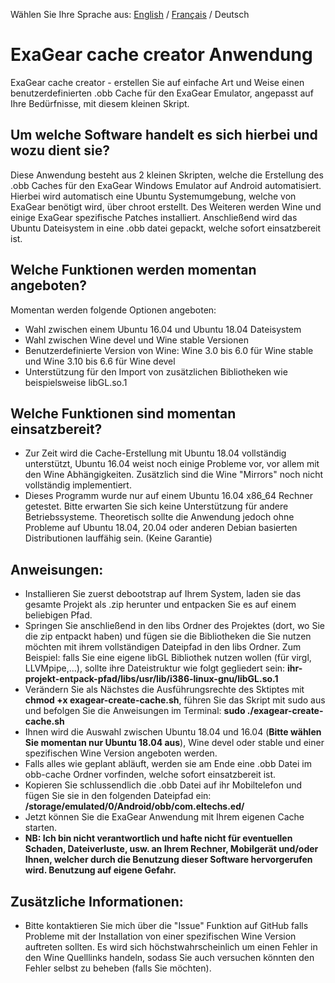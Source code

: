 Wählen Sie Ihre Sprache aus: [English](https://github.com/Grima04/exagear-cache-creator/blob/main/README.md) / [Français](https://github.com/Grima04/exagear-cache-creator/blob/main/README-FR.md) / Deutsch
# ExaGear cache creator Anwendung
ExaGear cache creator - erstellen Sie auf einfache Art und Weise einen benutzerdefinierten .obb Cache für den ExaGear Emulator, angepasst auf Ihre Bedürfnisse, mit diesem kleinen Skript.

## Um welche Software handelt es sich hierbei und wozu dient sie?
Diese Anwendung besteht aus 2 kleinen Skripten, welche die Erstellung des .obb Caches für den ExaGear Windows Emulator auf Android automatisiert. Hierbei wird automatisch eine Ubuntu Systemumgebung, welche von ExaGear benötigt wird, über chroot erstellt. Des Weiteren werden Wine und einige ExaGear spezifische Patches installiert. Anschließend wird das Ubuntu Dateisystem in eine .obb datei gepackt, welche sofort einsatzbereit ist.

## Welche Funktionen werden momentan angeboten?
Momentan werden folgende Optionen angeboten:
* Wahl zwischen einem Ubuntu 16.04 und Ubuntu 18.04 Dateisystem
* Wahl zwischen Wine devel und Wine stable Versionen
* Benutzerdefinierte Version von Wine: Wine 3.0 bis 6.0 für Wine stable und Wine 3.10 bis 6.6 für Wine devel
* Unterstützung für den Import von zusätzlichen Bibliotheken wie beispielsweise libGL.so.1

## Welche Funktionen sind momentan einsatzbereit?
* Zur Zeit wird die Cache-Erstellung mit Ubuntu 18.04 vollständig unterstützt, Ubuntu 16.04 weist noch einige Probleme vor, vor allem mit den Wine Abhängigkeiten. Zusätzlich sind die Wine "Mirrors" noch nicht vollständig implementiert.
* Dieses Programm wurde nur auf einem Ubuntu 16.04 x86_64 Rechner getestet. Bitte erwarten Sie sich keine Unterstützung für andere Betriebssysteme. Theoretisch sollte die Anwendung jedoch ohne Probleme auf Ubuntu 18.04, 20.04 oder anderen Debian basierten Distributionen lauffähig sein. (Keine Garantie)

## Anweisungen:
* Installieren Sie zuerst debootstrap auf Ihrem System, laden sie das gesamte Projekt als .zip herunter und entpacken Sie es auf einem beliebigen Pfad.
* Springen Sie anschließend in den libs Ordner des Projektes (dort, wo Sie die zip entpackt haben) und fügen sie die Bibliotheken die Sie nutzen möchten mit ihrem vollständigen Dateipfad in den libs Ordner. Zum Beispiel: falls Sie eine eigene libGL Bibliothek nutzen wollen (für virgl, LLVMpipe,...), sollte ihre Dateistruktur wie folgt gegliedert sein: **ihr-projekt-entpack-pfad/libs/usr/lib/i386-linux-gnu/libGL.so.1**
* Verändern Sie als Nächstes die Ausführungsrechte des Sktiptes mit **chmod +x exagear-create-cache.sh**, führen Sie das Skript mit sudo aus und befolgen Sie die Anweisungen im Terminal: **sudo ./exagear-create-cache.sh**
* Ihnen wird die Auswahl zwischen Ubuntu 18.04 und 16.04 (**Bitte wählen Sie momentan nur Ubuntu 18.04 aus**), Wine devel oder stable und einer spezifischen Wine Version angeboten werden.
* Falls alles wie geplant abläuft, werden sie am Ende eine .obb Datei im obb-cache Ordner vorfinden, welche sofort einsatzbereit ist.
* Kopieren Sie schlussendlich die .obb Datei auf ihr Mobiltelefon und fügen Sie sie in den folgenden Dateipfad ein: **/storage/emulated/0/Android/obb/com.eltechs.ed/**
* Jetzt können Sie die ExaGear Anwendung mit Ihrem eigenen Cache starten.
* **NB: Ich bin nicht verantwortlich und hafte nicht für eventuellen Schaden, Dateiverluste, usw. an Ihrem Rechner, Mobilgerät und/oder Ihnen, welcher durch die Benutzung dieser Software hervorgerufen wird. Benutzung auf eigene Gefahr.**

## Zusätzliche Informationen: 
* Bitte kontaktieren Sie mich über die "Issue" Funktion auf GitHub falls Probleme mit der Installation von einer spezifischen Wine Version auftreten sollten. Es wird sich höchstwahrscheinlich um einen Fehler in den Wine Quelllinks handeln, sodass Sie auch versuchen könnten den Fehler selbst zu beheben (falls Sie möchten).
